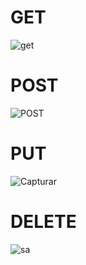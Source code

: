 # GET
![get](https://github.com/ChavesVini/Bertoti/assets/126925449/50127c1e-8873-4025-8fa0-582339f79e66)

# POST
![POST](https://github.com/ChavesVini/Bertoti/assets/126925449/3d8615eb-bce7-4e4a-8857-62c8122651e7)

# PUT
![Capturar](https://github.com/ChavesVini/Bertoti/assets/126925449/7464b8a2-d370-4341-a844-d9a60afa620a)

# DELETE
![sa](https://github.com/ChavesVini/Bertoti/assets/126925449/cdb944a7-9d84-4514-8f2c-d2605b36af2c)
